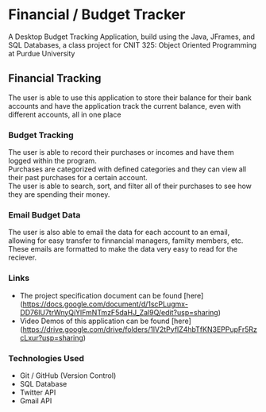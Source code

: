 # Financial  / Budget Tracker
A Desktop Budget Tracking Application, build using the Java, JFrames, and SQL Databases, a class project for CNIT 325: Object Oriented Programming at Purdue University

## Financial  Tracking

The user is able to use this application to store their balance for their bank accounts and have the application track the current balance, even with different accounts, all in one place

### Budget Tracking

The user is able to record their purchases or incomes and have them logged within the program. <br />
Purchases are categorized with defined categories and they can view all their past purchases for a certain account.<br />
The user is able to search, sort, and filter all of their purchases to see how they are spending their money.<br />

### Email Budget Data

The user is also able to email the data for each account to an email, allowing for easy transfer to finnancial managers, familty members, etc.<br />
These emails are formatted to make the data very easy to read for the reciever.<br />

### Links

- The project specification document can be found [here] (https://docs.google.com/document/d/1scPLugmx-DD76lU7trWnyQiYlFmNTmzF5daHJ_Zal9Q/edit?usp=sharing)
- Video Demos of this application can be found [here] (https://drive.google.com/drive/folders/1lV2tPyflZ4hbTfKN3EPPupFr5RzcLxur?usp=sharing)

### Technologies Used
- Git / GitHub (Version Control)
- SQL Database
- Twitter API
- Gmail API
